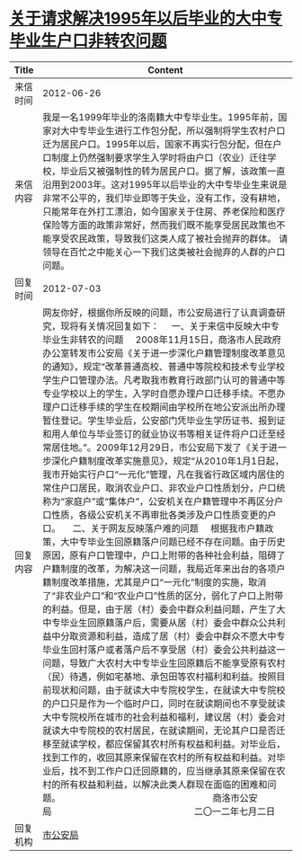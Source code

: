 # <a href="http://www.shangluo.gov.cn/zmhd/ldxxxx.jsp?urltype=leadermail.LeaderMailContentUrl&wbtreeid=1112&leadermailid=1266">关于请求解决1995年以后毕业的大中专毕业生户口非转农问题</a>
| Title |                                                                                                                                                                                                                                                                                                                                                                                                                                                                                                                                                                                     Content                                                                                                                                                                                                                                                                                                                                                                                                                                                                                                                                                                                      |
|:-----:|----------------------------------------------------------------------------------------------------------------------------------------------------------------------------------------------------------------------------------------------------------------------------------------------------------------------------------------------------------------------------------------------------------------------------------------------------------------------------------------------------------------------------------------------------------------------------------------------------------------------------------------------------------------------------------------------------------------------------------------------------------------------------------------------------------------------------------------------------------------------------------------------------------------------------------------------------------------------------------------------------------------------------------------------------------------------------------------------------------------------------------------------------------------------------------|
| 来信时间  | 2012-06-26                                                                                                                                                                                                                                                                                                                                                                                                                                                                                                                                                                                                                                                                                                                                                                                                                                                                                                                                                                                                                                                                                                                                                                       |
| 来信内容  | 我是一名1999年毕业的洛南籍大中专毕业生。1995年前，国家对大中专毕业生进行工作包分配，所以强制将学生农村户口迁为居民户口。1995年以后，国家不再实行包分配，但在户口制度上仍然强制要求学生入学时将由户口（农业）迁往学校，毕业后又被强制性的转为居民户口。据了解，该政策一直沿用到2003年。这对1995年以后毕业的大中专毕业生来说是非常不公平的，我们毕业即等于失业，没有工作，没有耕地，只能常年在外打工漂泊，如今国家关于住房、养老保险和医疗保险等方面的政策非常好，然而我们既不能享受居民政策也不能享受农民政策，导致我们这类人成了被社会抛弃的群体。 请领导在百忙之中能关心一下我们这类被社会抛弃的人群的户口问题。                                                                                                                                                                                                                                                                                                                                                                                                                                                                                                                                                                                                                                                                                                                                                                                                                                                              |
| 回复时间  | 2012-07-03                                                                                                                                                                                                                                                                                                                                                                                                                                                                                                                                                                                                                                                                                                                                                                                                                                                                                                                                                                                                                                                                                                                                                                       |
| 回复内容  | 网友你好，根据你所反映的问题，市公安局进行了认真调查研究，现将有关情况回复如下：     一、关于来信中反映大中专毕业生非转农的问题     2008年11月15日，商洛市人民政府办公室转发市公安局《关于进一步深化户籍管理制度改革意见的通知》，规定“改革普通高校、普通中等院校和技术专业学校学生户口管理办法。凡考取我市教育行政部门认可的普通中等专业学校以上的学生，入学时自愿办理户口迁移手续。不愿办理户口迁移手续的学生在校期间由学校所在地公安派出所办理暂住登记。学生毕业后，公安部门凭毕业生学历证书、报到证和用人单位与毕业签订的就业协议书等相关证件将户口迁至经常居住地。”。2009年12月29日，市公安局下发了《关于进一步深化户籍制度改革实施意见》，规定“从2010年1月1日起，我市开始实行户口“一元化”管理，凡在我省行政区域内居住的常住户口居民，取消农业户口、非农业户口性质划分，户口统称为“家庭户”或“集体户”，公安机关在户籍管理中不再区分户口性质，各级公安机关不再审批各类涉及户口性质变更的户口。     二、关于网友反映落户难的问题     根据我市户籍政策，大中专毕业生回原籍落户问题已经不存在问题。由于历史原因，原有户口管理中，户口上附带的各种社会利益，阻碍了户籍制度的改革，为解决这一问题，我局近年来出台的各项户籍制度改革措施，尤其是户口“一元化”制度的实施，取消了“非农业户口”和“农业户口”性质的区分，弱化了户口上附带的利益。但是，由于居（村）委会中群众利益问题，产生了大中专毕业生回原籍落户后，需要从居（村）委会中群众公共利益中分取资源和利益，造成了居（村）委会中群众不愿大中专毕业生回村落户或者落户后不享受居（村）委会公共利益这一问题，导致广大农村大中专毕业生回原籍后不能享受原有农村（民）待遇，例如宅基地、承包田等农村福利和利益。按照目前现状和问题，由于就读大中专院校学生，在就读大中专院校的户口只是作为一个临时户口，同时在就读期间也不享受就读大中专院校所在城市的社会利益和福利，建议居（村）委会对就读大中专院校的农村居民，在就读期间，无论其户口是否迁移至就读学校，都应保留其农村所有权益和利益。对毕业后，找到工作的，收回其原来保留在农村的所有权益和利益。对毕业后，找不到工作户口迁回原籍的，应当继承其原来保留在农村的所有权益和利益，以解决此类人群现在面临的困难和问题。                                                               商洛市公安局                                                           二〇一二年七月二日 |
| 回复机构  | <a href="../../categories/agencies/市公安局.md">市公安局</a>                                                                                                                                                                                                                                                                                                                                                                                                                                                                                                                                                                                                                                                                                                                                                                                                                                                                                                                                                                                                                                                                                                                             |